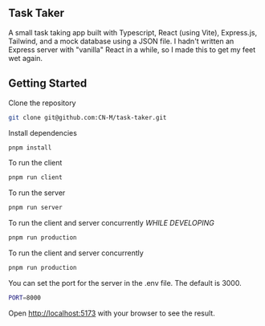 ## Task Taker

A small task taking app built with Typescript, React (using Vite), Express.js, Tailwind, and a mock database using a JSON file.
I hadn't written an Express server with "vanilla" React in a while, so I made this to get my feet wet again.

## Getting Started

Clone the repository

```bash
git clone git@github.com:CN-M/task-taker.git
```

Install dependencies

```bash
pnpm install
```

To run the client

```bash
pnpm run client
```

To run the server

```bash
pnpm run server
```

To run the client and server concurrently _WHILE DEVELOPING_

```bash
pnpm run production
```

To run the client and server concurrently

```bash
pnpm run production
```

You can set the port for the server in the .env file. The default is 3000.

```bash
PORT=8000
```

Open [http://localhost:5173](http://localhost:5173) with your browser to see the result.
